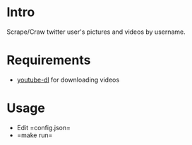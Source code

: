 # Intro

Scrape/Craw twitter user's pictures and videos by username.

# Requirements

* [youtube-dl](https://github.com/ytdl-org/youtube-dl/) for downloading videos

# Usage

* Edit =config.json=
* =make run=

